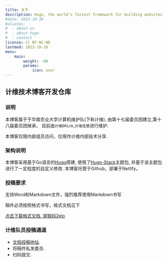 ```yaml
---
title: 关于
description: Hugo, the world's fastest framework for building websites
#date: 2023-10-30
#aliases:
#  - about-us
#  - about-hugo
#  - contact
license: CC BY-NC-ND
lastmod: 2023-10-30
menu:
    main: 
        weight: -90
        params:
            icon: user
---
```

## 计维技术博客开发仓库

### 说明

本博客属于于华南农业大学计算机维护队(下称计维), 由第十七届委员团建立,第十八届委员团继承， 目前由`计维DRink`,`计维佳慧`进行维护.

本博客仅限内部成员访问，仅用作计维内部技术分享.

### 架构说明

本博客采用基于Go语言的[Hugo](https://github.com/gohugoio/hugo)搭建, 使用了[Hugo-Stack](https://github.com/CaiJimmy/hugo-theme-stack)主题包, 并基于该主题包进行了一定程度的自定义修改. 本博客托管于Github，部署于Netlify。


### 投稿要求

支持Word和Markdown文件，强烈推荐使用Markdown书写

稿件必须按照格式书写，格式文档见下

[点击下载格式文档, 提取码2elo](https://pan.baidu.com/s/14XizL4KsrLH1NGstcqkorw?pwd=2elo) 

### 计维队员投稿通道

* [文档投稿地址](https://wj.qq.com/s2/13476877/284d/).
* 将稿件私发委员.
* 扫码提交.




